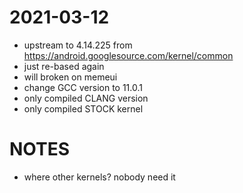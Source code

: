# 2021-03-12
* upstream to 4.14.225 from https://android.googlesource.com/kernel/common
* just re-based again
* will broken on memeui
* change GCC version to 11.0.1
* only compiled CLANG version
* only compiled STOCK kernel

# NOTES
* where other kernels? nobody need it